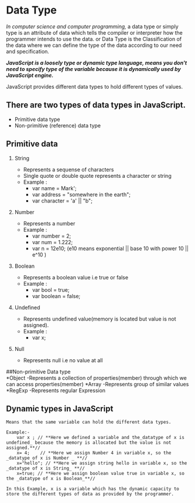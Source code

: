 # Data Type

_In computer science and computer programming,_ a data type or simply type is an attribute of data which tells the compiler or interpreter how the programmer intends to use the data.
or
Data Type is the Classification of the data where we can define the type of the data according to our need and specification.

**_JavaScript is a loosely type or dynamic type language, means you don't need to specify type of the variable because it is dynamically used by JavaScript engine._**

JavaScript provides different data types to hold different types of values.

## There are two types of data types in JavaScript.

- Primitive data type
- Non-primitive (reference) data type

## Primitive data

1. String

   - Represents a sequense of characters
   - Single quote or double quote represents a character or string
   - Example :
     - var name = Mark';
     - var address = "somewhere in the earth";
     - var character = 'a' || "b";

2. Number
   - Represents a number
   - Example :
     - var number = 2;
     - var num = 1.222;
     - var n = 12e10; (e10 means exponential || base 10 with power 10 || e^10 )
3. Boolean
   - Represents a boolean value i.e true or false
   - Example :
     - var bool = true;
     - var boolean = false;
4. Undefined
   - Represents undefined value(memory is located but value is not assigned).
   - Example :
     - var x;
5. Null
   - Represents null i.e no value at all

##Non-primitive Data type  
 *Object
-Represents a collection of properties(member) through which we can access properties(member)
*Array
-Represents group of similar values
\*RegExp
-Represents regular Expression

## Dynamic types in JavaScript

    Means that the same variable can hold the different data types.

    Example:-
        var x ; // **Here we defined a variable and the_datatype of x is undefined_ because the memory is allocated but the value is not assigned.**//
        x= 4;    // **Here we assign Number 4 in variable x, so the _datatype of x is Number _ **//
        x="hello"; // **Here we assign string hello in variable x, so the _datatype of x is String_ **//
        x=true; // **Here we assign boolean value true in variable x, so the _datatype of x is Boolean_**//

    In this Example, x is a variable which has the dynamic capacity to store the different types of data as provided by the programmer.
